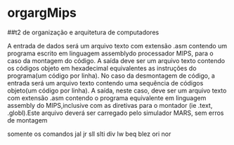# orgargMips

##t2 de organização e arquitetura de computadores

A entrada de dados será um arquivo texto com extensão .asm contendo um programa escrito em linguagem assemblydo processador MIPS, para o caso da montagem do código. A saída deve ser um arquivo texto contendo os códigos objeto em hexadecimal equivalentes as instruções do programa(um código por linha). No caso da desmontagem de código, a entrada será um arquivo texto contendo uma sequência de códigos objeto(um código por linha). A saída, neste caso, deve ser um arquivo texto com extensão .asm contendo o programa equivalente em linguagem assembly do MIPS,inclusive com as diretivas para o montador (ie .text, .globl).Este arquivo deverá ser carregado pelo simulador MARS, sem erros de montagem

somente os comandos jal jr sll slti div lw beq blez ori nor
